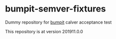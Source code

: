 # bumpit-semver-fixtures
Dummy repository for [bumpit](https://github.com/mobiusbyte/bumpit) calver acceptance test

This repository is at version 201911.0.0


